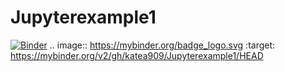 # Jupyterexample1
[![Binder](https://mybinder.org/badge_logo.svg)](https://mybinder.org/v2/gh/katea909/Jupyterexample1/HEAD)
.. image:: https://mybinder.org/badge_logo.svg
 :target: https://mybinder.org/v2/gh/katea909/Jupyterexample1/HEAD

